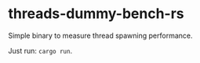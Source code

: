 # threads-dummy-bench-rs

Simple binary to measure thread spawning performance.

Just run: `cargo run`.